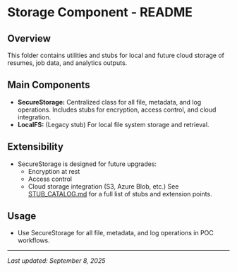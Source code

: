 # Storage Component - README

## Overview
This folder contains utilities and stubs for local and future cloud storage of resumes, job data, and analytics outputs.

## Main Components
- **SecureStorage:** Centralized class for all file, metadata, and log operations. Includes stubs for encryption, access control, and cloud integration.
- **LocalFS:** (Legacy stub) For local file system storage and retrieval.

## Extensibility
- SecureStorage is designed for future upgrades:
	- Encryption at rest
	- Access control
	- Cloud storage integration (S3, Azure Blob, etc.)
See [STUB_CATALOG.md](../../STUB_CATALOG.md) for a full list of stubs and extension points.

## Usage
- Use SecureStorage for all file, metadata, and log operations in POC workflows.


---

_Last updated: September 8, 2025_
